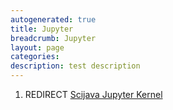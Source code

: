 ```yaml
---
autogenerated: true
title: Jupyter
breadcrumb: Jupyter
layout: page
categories: 
description: test description
---
```


1.  REDIRECT [Scijava Jupyter Kernel](Scijava_Jupyter_Kernel)
